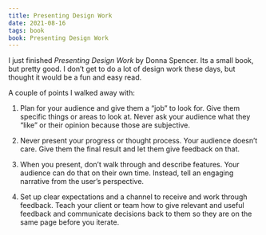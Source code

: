 ```yaml
---
title: Presenting Design Work
date: 2021-08-16
tags: book
book: Presenting Design Work
---
```


I just finished _Presenting Design Work_ by Donna Spencer. Its a small book, but pretty good. I don’t get to do a lot of design work these days, but thought it would be a fun and easy read.

A couple of points I walked away with:

1. Plan for your audience and give them a “job” to look for. Give them specific things or areas to look at. Never ask your audience what they “like” or their opinion because those are subjective.

2. Never present your progress or thought process. Your audience doesn’t care. Give them the final result and let them give feedback on that.

3. When you present, don’t walk through and describe features. Your audience can do that on their own time. Instead, tell an engaging narrative from the user’s perspective.

4. Set up clear expectations and a channel to receive and work through feedback. Teach your client or team how to give relevant and useful feedback and communicate decisions back to them so they are on the same page before you iterate.
